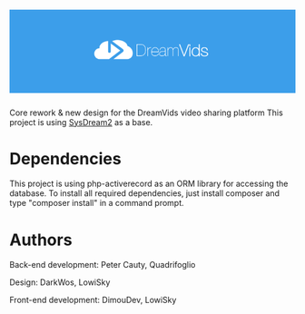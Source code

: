 ![Alt text](/assets/img/blue_logo.png "DreamVids - 2.0")
========

Core rework & new design for the DreamVids video sharing platform
This project is using [SysDream2](https://github.com/Quadrifoglio/SysDream-2) as a base.


Dependencies
========
This project is using php-activerecord as an ORM library for accessing the database.
To install all required dependencies, just install composer and type "composer install" in a command prompt.


Authors
========
Back-end development: Peter Cauty, Quadrifoglio

Design: DarkWos, LowiSky

Front-end development: DimouDev, LowiSky

